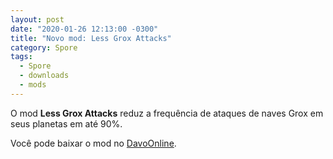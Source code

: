 ```yaml
---
layout: post
date: "2020-01-26 12:13:00 -0300"
title: "Novo mod: Less Grox Attacks"
category: Spore
tags:
  - Spore
  - downloads
  - mods
---
```


O mod **Less Grox Attacks** reduz a frequência de ataques de naves Grox em seus planetas em até 90%.

Você pode baixar o mod no [DavoOnline](http://davoonline.com/phpBB3/viewtopic.php?f=123&t=9492).
